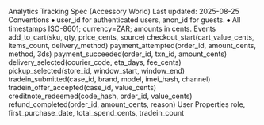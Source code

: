 Analytics Tracking Spec (Accessory World)
Last updated: 2025-08-25
Conventions
⦁	user_id for authenticated users, anon_id for guests.
⦁	All timestamps ISO-8601; currency=ZAR; amounts in cents.
Events
add_to_cart(sku, qty, price_cents, source)
checkout_start(cart_value_cents, items_count, delivery_method)
payment_attempted(order_id, amount_cents, method, 3ds)
payment_succeeded(order_id, txn_id, amount_cents)
delivery_selected(courier_code, eta_days, fee_cents)
pickup_selected(store_id, window_start, window_end)
tradein_submitted(case_id, brand, model, imei_hash, channel)
tradein_offer_accepted(case_id, value_cents)
creditnote_redeemed(code_hash, order_id, value_cents)
refund_completed(order_id, amount_cents, reason)
User Properties
role, first_purchase_date, total_spend_cents, tradein_count